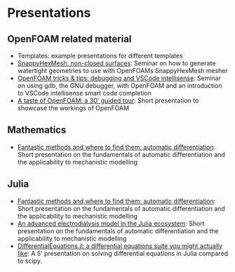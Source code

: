 # Presentations

## OpenFOAM related material

* Templates: example presentations for different templates
* [SnappyHexMesh: non-closed surfaces](https://beramos.github.io/webslides/STL-OpenFOAM/): Seminar on how to generate watertight geometries to use with OpenFOAMs SnappyHexMesh mesher
* [OpenFOAM tricks & tips: debugging and VSCode intellisense](https://beramos.github.io/webslides/OpenFOAMTrickTips1_gdb_VSCode/): Seminar on using gdb, the GNU debugger, with OpenFOAM and an introduction to VSCode intellisense smart code completion
* [A taste of OpenFOAM: a 30' guided tour](https://beramos.github.io/webslides/OpenFOAMIn30Mins/): Short presentation to showcase the workings of OpenFOAM

## Mathematics
* [Fantastic methods and where to find them: automatic differentiation](https://beramos.github.io/webslides/FantasticMethodsAndWhereToFindThem/): Short presentation on the fundamentals of automatic differentiation and the applicability to mechanistic modelling

## Julia
* [Fantastic methods and where to find them: automatic differentiation](https://beramos.github.io/webslides/FantasticMethodsAndWhereToFindThem/): Short presentation on the fundamentals of automatic differentiation and the applicability to mechanistic modelling
* [An advanced electrodialysis model in the Julia ecosystem](https://beramos.github.io/webslides/juliaCon2019/): Short presentation on the fundamentals of automatic differentiation and the applicability to mechanistic modelling
* [DifferentialEquations.jl: a differential equations suite you might actually like](https://beramos.github.io/webslides/DifferentialEquations.jl): A 5' presentation on solving differential equations in Julia compared to scipy.
